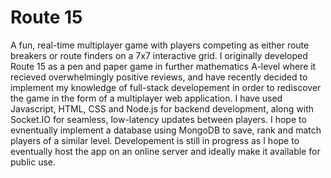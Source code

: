 # Route 15

A fun, real-time multiplayer game with players competing as either route breakers or route finders on a 7x7 interactive grid. I originally developed Route 15 as a pen and paper game in further mathematics A-level where it recieved overwhelmingly positive reviews, and have recently decided to implement my knowledge of full-stack developement in order to rediscover the game in the form of a multiplayer web application. I have used Javascript, HTML, CSS and Node.js for backend development, along with Socket.IO for seamless, low-latency updates between players. I hope to evnentually implement a database using MongoDB to save, rank and match players of a similar level. Developement is still in progress as I hope to eventually host the app on an online server and ideally make it available for public use.
